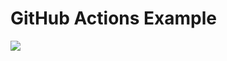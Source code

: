 # GitHub Actions Example

[![](https://github.com/backpaper0/github-actions-example/workflows/Java%20CI/badge.svg)](https://github.com/backpaper0/github-actions-example/actions?query=workflow:"Java%20CI")
